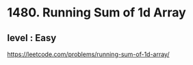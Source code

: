 # 1480. Running Sum of 1d Array
## level : Easy
https://leetcode.com/problems/running-sum-of-1d-array/

